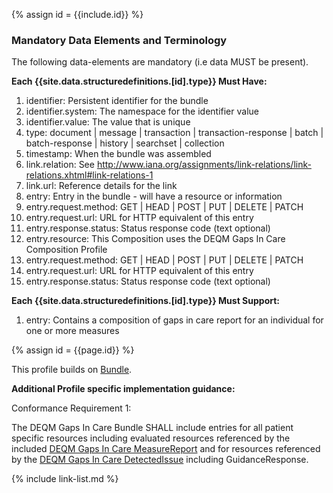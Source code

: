 {% assign id = {{include.id}} %}
<!--Begin Generated Intro Tag (DO NOT REMOVE)-->
### Mandatory Data Elements and Terminology
The following data-elements are mandatory (i.e data MUST be present).

**Each {{site.data.structuredefinitions.[id].type}} Must Have:**
1. identifier: Persistent identifier for the bundle
2. identifier.system: The namespace for the identifier value
3. identifier.value: The value that is unique
4. type: document \| message \| transaction \| transaction-response \| batch \| batch-response \| history \| searchset \| collection
5. timestamp: When the bundle was assembled
6. link.relation: See http://www.iana.org/assignments/link-relations/link-relations.xhtml#link-relations-1
7. link.url: Reference details for the link
8. entry: Entry in the bundle - will have a resource or information
9. entry.request.method: GET \| HEAD \| POST \| PUT \| DELETE \| PATCH
10. entry.request.url: URL for HTTP equivalent of this entry
11. entry.response.status: Status response code (text optional)
12. entry.resource: This Composition uses the DEQM Gaps In Care Composition Profile
13. entry.request.method: GET \| HEAD \| POST \| PUT \| DELETE \| PATCH
14. entry.request.url: URL for HTTP equivalent of this entry
15. entry.response.status: Status response code (text optional)

**Each {{site.data.structuredefinitions.[id].type}} Must Support:**
1. entry: Contains a composition of gaps in care report for an individual for one or more measures

<!--End Generated Intro (DO NOT REMOVE)-->



{% assign id = {{page.id}} %}

This profile builds on [Bundle](https://www.hl7.org/fhir/bundle.html).

**Additional Profile specific implementation guidance:**

Conformance Requirement 1:

The DEQM Gaps In Care Bundle SHALL include entries for all patient specific resources including evaluated resources referenced by the included [DEQM Gaps In Care MeasureReport](StructureDefinition-indv-measurereport-deqm.html) and for resources referenced by the [DEQM Gaps In Care DetectedIssue](StructureDefinition-gaps-detectedissue-deqm.html) including GuidanceResponse. 


<!-- ### Examples-->


{% include link-list.md %}
